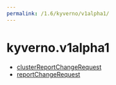 ```yaml
---
permalink: /1.6/kyverno/v1alpha1/
---
```


# kyverno.v1alpha1



* [clusterReportChangeRequest](clusterReportChangeRequest.md)
* [reportChangeRequest](reportChangeRequest.md)